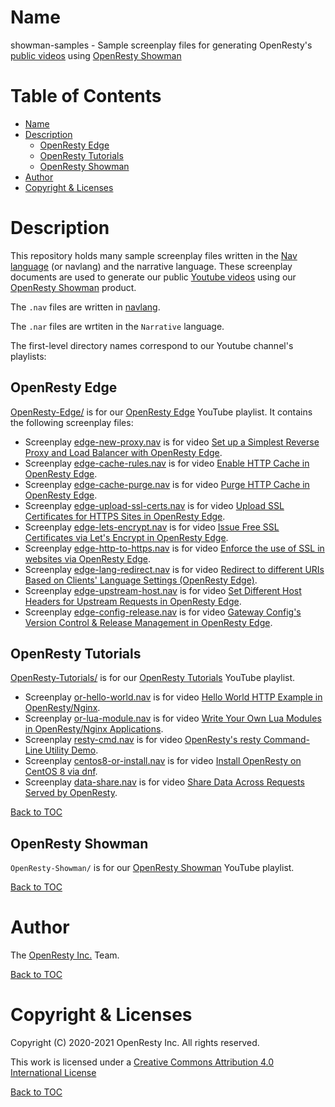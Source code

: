 Name
====

showman-samples - Sample screenplay files for generating OpenResty's [public videos](https://www.youtube.com/channel/UCXVmwF-UCScv2ftsGoMqxhw) using [OpenResty Showman](https://openresty.com/en/showman/)

Table of Contents
=================

* [Name](#name)
* [Description](#description)
    * [OpenResty Edge](#openresty-edge)
    * [OpenResty Tutorials](#openresty-tutorials)
    * [OpenResty Showman](#openresty-showman)
* [Author](#author)
* [Copyright & Licenses](#copyright--licenses)

Description
===========

This repository holds many sample screenplay files written in the [Nav language](https://doc.openresty.com/en/navlang/) (or navlang) and the narrative language. These screenplay
documents are used to generate our public [Youtube videos](https://www.youtube.com/channel/UCXVmwF-UCScv2ftsGoMqxhw) using our [OpenResty Showman](https://openresty.com/en/showman/) product.

The `.nav` files are written in [navlang](https://doc.openresty.com/en/navlang/).

The `.nar` files are wrtiten in the `Narrative` language.

The first-level directory names correspond to our Youtube channel's playlists:

OpenResty Edge
--------------

[OpenResty-Edge/](OpenResty-Edge/) is for our [OpenResty Edge](https://www.youtube.com/playlist?list=PLlR4WakbzQp3blQY5pLBHhNzR2EsEWiJK) YouTube playlist. It contains the following screenplay files:

* Screenplay [edge-new-proxy.nav](OpenResty-Edge/edge-new-proxy.nav) is for video [Set up a Simplest Reverse Proxy and Load Balancer with OpenResty Edge](https://youtu.be/fgtiOYrdsE4).
* Screenplay [edge-cache-rules.nav](OpenResty-Edge/edge-cache-rules.nav) is for video [Enable HTTP Cache in OpenResty Edge](https://youtu.be/g8H0HYM3AdM).
* Screenplay [edge-cache-purge.nav](OpenResty-Edge/edge-cache-purge.nav) is for video [Purge HTTP Cache in OpenResty Edge](https://youtu.be/9Dy43JXaxKQ).
* Screenplay [edge-upload-ssl-certs.nav](OpenResty-Edge/edge-upload-ssl-certs.nav) is for video [Upload SSL Certificates for HTTPS Sites in OpenResty Edge](https://youtu.be/DV-uPZ-I5og).
* Screenplay [edge-lets-encrypt.nav](OpenResty-Edge/edge-lets-encrypt.nav) is for video [Issue Free SSL Certificates via Let's Encrypt in OpenResty Edge](https://youtu.be/OBrJlaAPv1k).
* Screenplay [edge-http-to-https.nav](OpenResty-Edge/edge-http-to-https.nav) is for video [Enforce the use of SSL in websites via OpenResty Edge](https://youtu.be/H1T-019IK2k).
* Screenplay [edge-lang-redirect.nav](OpenResty-Edge/edge-lang-redirect.nav) is for video [Redirect to different URIs Based on Clients' Language Settings (OpenResty Edge)](https://youtu.be/Z7zeYz2zDbQ).
* Screenplay [edge-upstream-host.nav](OpenResty-Edge/edge-upstream-host.nav) is for video [Set Different Host Headers for Upstream Requests in OpenResty Edge](https://youtu.be/NIlOrqi-I8U).
* Screenplay [edge-config-release.nav](OpenResty-Edge/edge-config-release.nav) is for video [Gateway Config's Version Control & Release Management in OpenResty Edge](https://youtu.be/XkPlx9If6sI).

OpenResty Tutorials
-------------------

[OpenResty-Tutorials/](OpenResty-Tutorials/) is for our [OpenResty Tutorials](https://www.youtube.com/playlist?list=PLlR4WakbzQp0iUvHwJeBcG5MKWgGa_ahU) YouTube playlist.

* Screenplay [or-hello-world.nav](OpenResty-Tutorials/or-hello-world.nav) is for video [Hello World HTTP Example in OpenResty/Nginx](https://youtu.be/eSfYLvVQMxw).
* Screenplay [or-lua-module.nav](OpenResty-Tutorials/or-lua-module.nav) is for video [Write Your Own Lua Modules in OpenResty/Nginx Applications](https://youtu.be/vfYxOMl5LVY).
* Screenplay [resty-cmd.nav](OpenResty-Tutorials/resty-cmd.nav) is for video [OpenResty's resty Command-Line Utility Demo](https://youtu.be/L1c7aw4mSOo).
* Screenplay [centos8-or-install.nav](OpenResty-Tutorials/centos8-or-install.nav) is for video [Install OpenResty on CentOS 8 via dnf](https://youtu.be/B5lfAZunxfc).
* Screenplay [data-share.nav](OpenResty-Tutorials/data-share.nav) is for video [Share Data Across Requests Served by OpenResty](https://youtu.be/AVR5Ft6FXTo).

[Back to TOC](#table-of-contents)

OpenResty Showman
-----------------

`OpenResty-Showman/` is for our [OpenResty Showman](https://www.youtube.com/playlist?list=PLlR4WakbzQp14ovGVZCtTKdfX3u4u7PNR) YouTube playlist.

[Back to TOC](#table-of-contents)

Author
======

The [OpenResty Inc.](https://openresty.com/en/) Team.

[Back to TOC](#table-of-contents)

Copyright & Licenses
====================

Copyright (C) 2020-2021 OpenResty Inc. All rights reserved.

This work is licensed under a [Creative Commons Attribution 4.0 International License](https://creativecommons.org/licenses/by/4.0/)

[Back to TOC](#table-of-contents)
